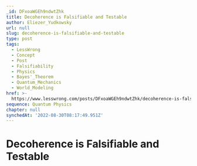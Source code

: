 ```yaml
---
_id: DFxoaWGEh9ndwtZhk
title: Decoherence is Falsifiable and Testable
author: Eliezer_Yudkowsky
url: null
slug: decoherence-is-falsifiable-and-testable
type: post
tags:
  - LessWrong
  - Concept
  - Post
  - Falsifiability
  - Physics
  - Bayes'_Theorem
  - Quantum_Mechanics
  - World_Modeling
href: >-
  https://www.lesswrong.com/posts/DFxoaWGEh9ndwtZhk/decoherence-is-falsifiable-and-testable
sequence: Quantum Physics
chapter: null
synchedAt: '2022-08-30T08:17:49.951Z'
---
```


# Decoherence is Falsifiable and Testable
